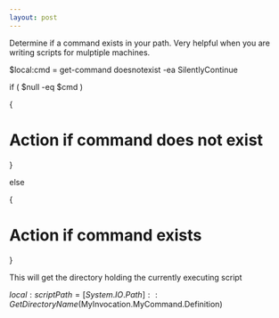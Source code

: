 ```yaml
---
layout: post
---
```

Determine if a command exists in your path.  Very helpful when you are writing
scripts for mulptiple machines.



$local:cmd = get-command doesnotexist -ea SilentlyContinue

if ( $null -eq $cmd )

{

  # Action if command does not exist

}

else

{

  # Action if command exists

}



This will get the directory holding the currently executing script



$local:scriptPath =
[System.IO.Path]::GetDirectoryName($MyInvocation.MyCommand.Definition)









